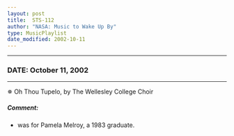 ```yaml
---
layout: post
title:  STS-112
author: "NASA: Music to Wake Up By"
type: MusicPlaylist
date_modified: 2002-10-11
---
```


----
### DATE: October 11, 2002
----
✵ Oh Thou Tupelo, by The Wellesley College Choir

##### Comment:
* was for Pamela Melroy, a 1983 graduate.
